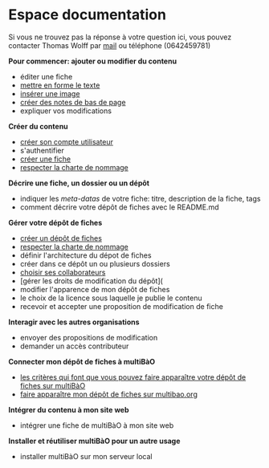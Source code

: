 # Espace documentation

Si vous ne trouvez pas la réponse à votre question ici, vous pouvez contacter Thomas Wolff par [mail](mailto:thomas.wolff@cpcoop.fr) ou téléphone (0642459781)

**Pour commencer: ajouter ou modifier du contenu**

* éditer une fiche
* [mettre en forme le texte](https://github.com/multibao/jemeteste/blob/master/fiches/mise_forme_texte.md)
* [insérer une image](https://github.com/multibao/jemeteste/blob/master/fiches/inserer_image.md)
* [créer des notes de bas de page](https://github.com/multibao/jemeteste/blob/master/fiches/notes_pied_page.md)
* expliquer vos modifications

**Créer du contenu**

* [créer son compte utilisateur](https://github.com/join)
* s'authentifier
* [créer une fiche](https://github.com/multibao/jemeteste/blob/master/fiches/creer_fiche_multibao.md)
* [respecter la charte de nommage](https://github.com/multibao/jemeteste/blob/master/fiches/charte_de_nommage.md)

**Décrire une fiche, un dossier ou un dépôt**

* indiquer les *meta-datas* de votre fiche: titre, description de la fiche, tags
* comment décrire votre dépôt de fiches avec le README.md

**Gérer votre dépôt de fiches**

* [créer un dépôt de fiches](https://github.com/multibao/jemeteste/blob/master/fiches/creer_depot_fiches.md)
* [respecter la charte de nommage](https://github.com/multibao/jemeteste/blob/master/fiches/charte_de_nommage.md)
* définir l'architecture du dépot de fiches
* créer dans ce dépôt un ou plusieurs dossiers
* [choisir ses collaborateurs](https://github.com/multibao/jemeteste/blob/master/fiches/choisir_ses_collaborateurs.md)
* [gérer les droits de modification du dépôt](
* modifier l'apparence de mon dépôt de fiches
* le choix de la licence sous laquelle je publie le contenu
* recevoir et accepter une proposition de modification de fiche

**Interagir avec les autres organisations**

* envoyer des propositions de modification
* demander un accès contributeur

**Connecter mon dépôt de fiches à multiBàO**

* [les critères qui font que vous pouvez faire apparaître votre dépôt de fiches sur multiBàO](https://github.com/multibao/jemeteste/blob/master/fiches/criteres_depot_multibao.md)
* [faire apparaître mon dépôt de fiches sur multibao.org](https://github.com/multibao/jemeteste/blob/master/fiches/connecter_depot_multibao.md)

**Intégrer du contenu à mon site web**

* intégrer une fiche de multiBàO à mon site web

**Installer et réutiliser multiBàO pour un autre usage**

* installer multiBàO sur mon serveur local
